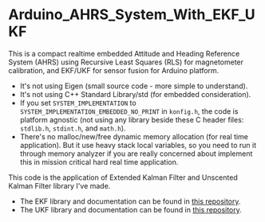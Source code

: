 # Arduino_AHRS_System_With_EKF_UKF
This is a compact realtime embedded Attitude and Heading Reference System (AHRS) using Recursive Least Squares (RLS) for magnetometer calibration, and EKF/UKF for sensor fusion for Arduino platform.

- It's not using Eigen (small source code - more simple to understand).
- It's not using C++ Standard Library/std (for embedded consideration).
- If you set `SYSTEM_IMPLEMENTATION` to `SYSTEM_IMPLEMENTATION_EMBEDDED_NO_PRINT` in `konfig.h`, the code is platform agnostic (not using any library beside these C header files: `stdlib.h`, `stdint.h`, and `math.h`).
- There's no malloc/new/free dynamic memory allocation (for real time application). But it use heavy stack local variables, so you need to run it through memory analyzer if you are really concerned about implement this in mission critical hard real time application.

This code is the application of Extended Kalman Filter and Unscented Kalman Filter library I've made.

- The EKF library and documentation can be found in [this repository](https://github.com/pronenewbits/Embedded_EKF_Library).
- The UKF library and documentation can be found in [this repository](https://github.com/pronenewbits/Embedded_UKF_Library).


